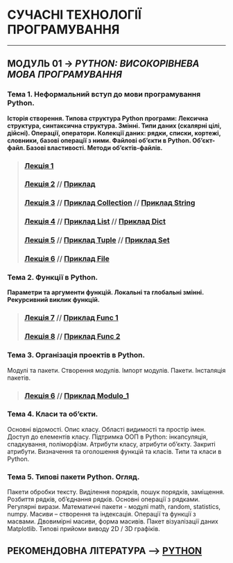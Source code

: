# **СУЧАСНІ ТЕХНОЛОГІЇ ПРОГРАМУВАННЯ**
***
## **МОДУЛЬ 01** -> *PYTHON: ВИСОКОРІВНЕВА МОВА ПРОГРАМУВАННЯ*
### **Тема 1. Неформальний вступ до мови програмування Python**.  
**Історія створення. Типова структура Python програми: Лексична структура, синтаксична структура. Змінні. Типи даних (скалярні цілі, дійсні). Операції, оператори. Колекції даних: рядки, списки, кортежі, словники, базові операції з ними. Файлові об’єкти в Python.
Об’єкт-файл. Базові властивості. Методи об’єктів-файлів.**
>### [**Лекція 1**](/Lections/Modulo_1/2020_MPT_Lec_01_.pdf)
>### [**Лекція 2**](/Lections/Modulo_1/2020_MPT_Lec_02_.pdf)  // [**Приклад**](/Lections/Modulo_1/EXAMPL_LEC_02_PYTHON_01.ipynb)
>### [**Лекція 3**](/Lections/Modulo_1/2020_MPT_Lec_03_.pdf) //  [**Приклад Collection**](/Lections/Modulo_1/EXAMPL_LEC_03_PYTHON_02_Collect.ipynb) // [**Приклад String**](/Lections/Modulo_1/EXAMPL_LEC_03_PYTHON_02_String.ipynb)
>### [**Лекція 4**](/Lections/Modulo_1/2020_MPT_Lec_04_.pdf) //  [**Приклад List**](/Lections/Modulo_1/EXAMPL_LEC_04_PYTHON_03_List.ipynb) // [**Приклад Dict**](/Lections/Modulo_1/EXAMPL_LEC_04_PYTHON_03_Dict.ipynb)
>### [**Лекція 5**](/Lections/Modulo_1/2020_MPT_Lec_05_.pdf) //  [**Приклад Tuple**](/Lections/Modulo_1/EXAMPL_LEC_05_PYTHON_04_Tuple.ipynb) // [**Приклад Set**](/Lections/Modulo_1/EXAMPL_LEC_05_PYTHON_04_Set.ipynb)
>### [**Лекція 6**](/Lections/Modulo_1/2020_MPT_Lec_06_.pdf) // [**Приклад File**](/Lections/Modulo_1/EXAMPL_LEC_06_PYTHON_05_File.ipynb)
### **Тема 2. Функції в Python.**
**Параметри та аргументи функцій. Локальні та глобальні змінні. Рекурсивний виклик функцій.**
>### [**Лекція 7**](/Lections/Modulo_1/2020_MPT_Lec_07_.pdf) // [**Приклад Func 1**](/Lections/Modulo_1/EXAMPL_LEC_07_PYTHON_06_Func.ipynb)
>### [**Лекція 8**](/Lections/Modulo_1/2020_MPT_Lec_08_.pdf) // [**Приклад Func 2**](/Lections/Modulo_1/EXAMPL_LEC_08_PYTHON_07_Func.ipynb)
### **Тема 3. Організація проектів в Python.**
Модулі та пакети. Створення модулів. Імпорт модулів. Пакети. Інсталяція пакетів.
>### [**Лекція 6**](/Lections/Modulo_1/2020_MPT_Lec_09_.pdf) // [**Приклад Modulo_1**](/Lections/Modulo_1/EXAMPL_LEC_09_PYTHON_08_Moduls.ipynb)

### **Тема 4. Класи та об’єкти.**
Основні відомості. Опис класу. Області видимості та простір імен. Доступ до елементів класу. Підтримка ООП в  Python: інкапсуляція, спадкування, поліморфізм. Атрибути класу, атрибути об’єкту. Закриті атрибути. Визначення та оголошення функцій та класів. Типи та класи в Python.
### **Тема 5. Типові пакети Python. Огляд.**
Пакети обробки тексту. Виділення порядків, пошук порядків, заміщення. Розбиття рядків, об’єднання рядків. Основні операції з рядками. Регулярні вирази.
Математичні пакети - модулі  math, random, statistics, numpy. Масиви – створення та індексація. Операції та функції з масвами. Двовимірні масиви, форма масивів.
Пакет візуалізації даних Matplotlib. Типові прийоми виводу 2D / 3D графіків.

## **РЕКОМЕНДОВНА ЛІТЕРАТУРА** --> [**PYTHON**](/Biblio/PYTHON_books_.md)
